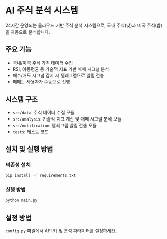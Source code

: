 # AI 주식 분석 시스템

24시간 운영되는 클라우드 기반 주식 분석 시스템으로, 국내 주식(낮)과 미국 주식(밤)을 자동으로 분석합니다.

## 주요 기능

- 국내/미국 주식 가격 데이터 수집
- RSI, 이동평균 등 기술적 지표 기반 매매 시그널 분석
- 매수/매도 시그널 감지 시 텔레그램으로 알림 전송
- 매매는 사용자가 수동으로 진행

## 시스템 구조

- `src/data`: 주식 데이터 수집 모듈
- `src/analysis`: 기술적 지표 계산 및 매매 시그널 분석 모듈
- `src/notification`: 텔레그램 알림 전송 모듈
- `tests`: 테스트 코드

## 설치 및 실행 방법

### 의존성 설치
```bash
pip install -r requirements.txt
```

### 실행 방법
```bash
python main.py
```

## 설정 방법
`config.py` 파일에서 API 키 및 분석 파라미터를 설정하세요.